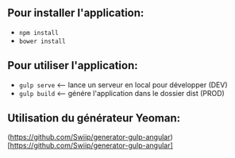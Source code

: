 

## Pour installer l'application:

- `npm install`
- `bower install`

## Pour utiliser l'application:

- `gulp serve` <-- lance un serveur en local pour développer (DEV)
- `gulp build` <-- génére l'application dans le dossier dist (PROD)


## Utilisation du générateur Yeoman:
(https://github.com/Swiip/generator-gulp-angular)[https://github.com/Swiip/generator-gulp-angular]